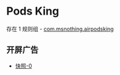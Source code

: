 # Pods King

存在 1 规则组 - [com.msnothing.airpodsking](/src/apps/com.msnothing.airpodsking.ts)

## 开屏广告

- [快照-0](https://gkd-kit.gitee.io/import/12908449)
